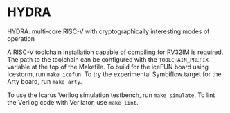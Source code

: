 # HYDRA
HYDRA: multi-core RISC-V with cryptographically interesting modes of operation

A RISC-V toolchain installation capable of compiling for RV32IM is required. The
path to the toolchain can be configured with the `TOOLCHAIN_PREFIX` variable at
the top of the Makefile. To build for the iceFUN board using Icestorm, run
`make icefun`. To try the experimental Symbiflow target for the Arty board, run
`make arty`.

To use the Icarus Verilog simulation testbench, run `make simulate`. To lint the
Verilog code with Verilator, use `make lint`.
